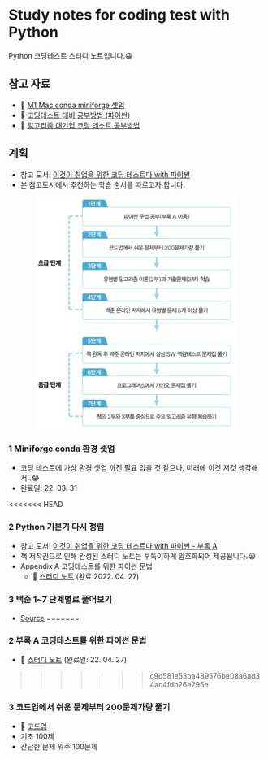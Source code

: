 # Study notes for coding test with Python
Python 코딩테스트 스터디 노트입니다.😀 

## 참고 자료
- 🔗 [M1 Mac conda miniforge 셋업](https://hmfactory.tistory.com/26)
- 🔗 [코딩테스트 대비 공부방법 (파이썬)](https://in0-pro.tistory.com/51)
- 🔗 [알고리즘 대기업 코딩 테스트 공부방법](https://firesoil-it.tistory.com/28)

## 계획
- 참고 도서: [이것이 취업을 위한 코딩 테스트다 with 파이썬](http://www.yes24.com/Product/Goods/91433923)
- 본 참고도서에서 추천하는 학습 순서를 따르고자 합니다.

<p align="center"> <img src="study_guideline.jpeg" width="400px"> </p>

### 1 Miniforge conda 환경 셋업
- 코딩 테스트에 가상 환경 셋업 까진 필요 없을 것 같으나, 미래에 이것 저것 생각해서..😂
- 완료일: 22. 03. 31

<<<<<<< HEAD
### 2 Python 기본기 다시 정립
- 참고 도서: [이것이 취업을 위한 코딩 테스트다 with 파이썬 - 부록 A](http://www.yes24.com/Product/Goods/91433923)
- 책 저작권으로 인해 완성된 스터디 노트는 부득이하게 암호화되어 제공됩니다.😭
- Appendix A 코딩테스트를 위한 파이썬 문법
  - 🔗 [스터디 노트](https://be-favorite.github.io/Study_coding/Basic_for_codingtest/study_note_encrypted.html) (완료 2022. 04. 27)

### 3 백준 1~7 단계별로 풀어보기
- [Source](https://www.acmicpc.net/step)
=======
### 2 부록 A 코딩테스트를 위한 파이썬 문법
- 🔗 [스터디 노트](https://be-favorite.github.io/Study_coding/Basic_for_codingtest/study_note_encrypted.html) (완료일: 22. 04. 27)
>>>>>>> c9d581e53ba489576be08a6ad34ac4fdb26e296e

### 3 코드업에서 쉬운 문제부터 200문제가량 풀기
- 🔗 [코드업](https://codeup.kr/index.php)
- 기초 100제
- 간단한 문제 위주 100문제

